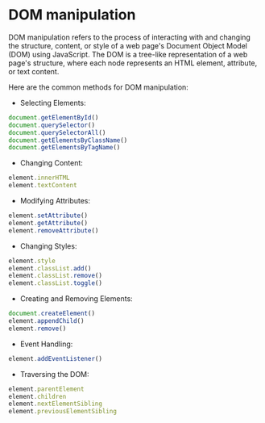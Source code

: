# DOM manipulation

DOM manipulation refers to the process of interacting with and changing the structure, content, or style of a web page's Document Object Model (DOM) using JavaScript.
The DOM is a tree-like representation of a web page's structure, where each node represents an HTML element, attribute, or text content.

Here are the common methods for DOM manipulation:

- Selecting Elements:

```js
document.getElementById()
document.querySelector()
document.querySelectorAll()
document.getElementsByClassName()
document.getElementsByTagName()
```

- Changing Content:

```js
element.innerHTML
element.textContent
```

- Modifying Attributes:

```js
element.setAttribute()
element.getAttribute()
element.removeAttribute()
```

- Changing Styles:
```js
element.style
element.classList.add()
element.classList.remove()
element.classList.toggle()
```

- Creating and Removing Elements:
```js
document.createElement()
element.appendChild()
element.remove()
```

- Event Handling:
```js
element.addEventListener()
```

- Traversing the DOM:
```js
element.parentElement
element.children
element.nextElementSibling
element.previousElementSibling
```
